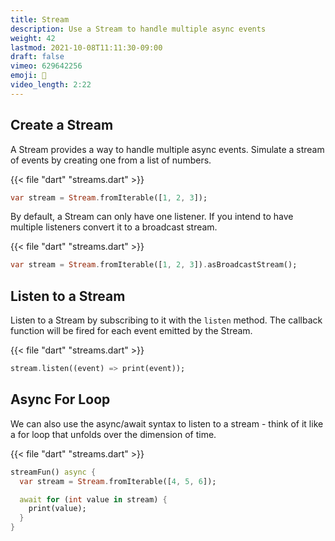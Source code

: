 ```yaml
---
title: Stream
description: Use a Stream to handle multiple async events
weight: 42
lastmod: 2021-10-08T11:11:30-09:00
draft: false
vimeo: 629642256
emoji: 🌊
video_length: 2:22
---
```


## Create a Stream

A Stream provides a way to handle multiple async events. Simulate a stream of events by creating one from a list of numbers.

{{< file "dart" "streams.dart" >}}
```dart
var stream = Stream.fromIterable([1, 2, 3]);
```

By default, a Stream can only have one listener. If you intend to have multiple listeners convert it to a broadcast stream. 

{{< file "dart" "streams.dart" >}}
```dart
var stream = Stream.fromIterable([1, 2, 3]).asBroadcastStream();
```

## Listen to a Stream

Listen to a Stream by subscribing to it with the `listen` method. The callback function will be fired for each event emitted by the Stream. 

{{< file "dart" "streams.dart" >}}
```dart
stream.listen((event) => print(event));
```

## Async For Loop

We can also use the async/await syntax to listen to a stream - think of it like a for loop that unfolds over the dimension of time. 

{{< file "dart" "streams.dart" >}}
```dart
streamFun() async {
  var stream = Stream.fromIterable([4, 5, 6]);

  await for (int value in stream) {
    print(value);
  }
}
```
